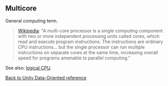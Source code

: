 ## Multicore

General computing term.

> [Wikipedia](https://en.wikipedia.org/wiki/Multi-core_processor): "A multi-core processor is a single computing component with two or more independent processing units called cores, which read and execute program instructions. The instructions are ordinary CPU instructions... but the single processor can run multiple instructions on separate cores at the same time, increasing overall speed for programs amenable to parallel computing."

See also: [logical CPU](logical_cpu.md).

[Back to Unity Data-Oriented reference](index.md)